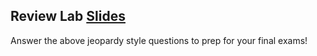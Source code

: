 ## Review Lab [Slides](https://docs.google.com/presentation/d/1bE92DtXBf75eziiHtS3xN2o_wYQJDsByrUFAU98fHaw/edit?usp=sharing)

Answer the above jeopardy style questions to prep for your final exams!